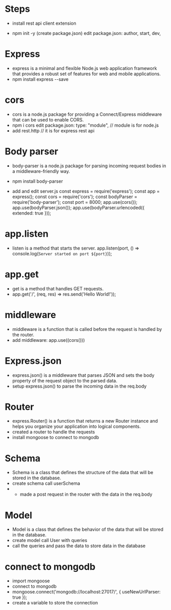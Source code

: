 # Steps

- install rest api client extension

- npm init -y (create package.json)
  edit package.json: author, start, dev,

# Express

- express is a minimal and flexible Node.js web application framework that provides a robust set of features for web and mobile applications.
- npm install express --save

# cors

- cors is a node.js package for providing a Connect/Express middleware that can be used to enable CORS.
- npm i cors
  edit package.json: type: "module", // module is for node.js
- add rest.http // it is for express rest api

# Body parser

- body-parser is a node.js package for parsing incoming request bodies in a middleware-friendly way.
- npm install body-parser

- add and edit server.js
  const express = require('express');
  const app = express();
  const cors = require('cors');
  const bodyParser = require('body-parser');
  const port = 8000;
  app.use(cors());
  app.use(bodyParser.json());
  app.use(bodyParser.urlencoded({ extended: true }));

# app.listen

- listen is a method that starts the server.
  app.listen(port, () => console.log(`Server started on port ${port}`));

# app.get

- get is a method that handles GET requests.
- app.get('/', (req, res) => res.send('Hello World!'));

# middleware

- middleware is a function that is called before the request is handled by the router.
- add middleware: app.use((cors()))

# Express.json

- express.json() is a middleware that parses JSON and sets the body property of the request object to the parsed data.
- setup express.json() to parse the incoming data in the req.body

# Router

- express.Router() is a function that returns a new Router instance and helps you organize your application into logical components.
- created a router to handle the requests
- install mongoose to connect to mongodb

# Schema

- Schema is a class that defines the structure of the data that will be stored in the database.
- create schema call userSchema
- - made a post request in the router with the data in the req.body

# Model

- Model is a class that defines the behavior of the data that will be stored in the database.
- create model call User with queries
- call the queries and pass the data to store data in the database

# connect to mongodb

- import mongoose
- connect to mongodb
- mongoose.connect('mongodb://localhost:27017/', { useNewUrlParser: true });
- create a variable to store the connection
